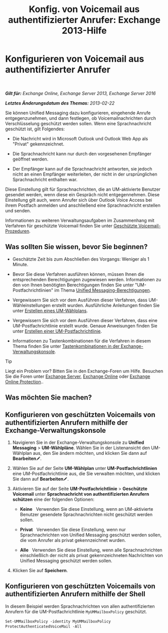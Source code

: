 ﻿---
title: 'Konfig. von Voicemail aus authentifizierter Anrufer: Exchange 2013-Hilfe'
TOCTitle: Konfigurieren von Voicemail aus authentifizierter Anrufer
ms:assetid: f69e94a7-9768-4445-9ded-e78d732bd623
ms:mtpsurl: https://technet.microsoft.com/de-de/library/Ee423560(v=EXCHG.150)
ms:contentKeyID: 52062796
ms.date: 05/23/2018
mtps_version: v=EXCHG.150
ms.translationtype: MT
---

# Konfigurieren von Voicemail aus authentifizierter Anrufer

 

_**Gilt für:** Exchange Online, Exchange Server 2013, Exchange Server 2016_

_**Letztes Änderungsdatum des Themas:** 2013-02-22_

Sie können Unified Messaging dazu konfigurieren, eingehende Anrufe entgegenzunehmen, und dann festlegen, ob Voicemailnachrichten durch Verschlüsselung geschützt werden sollen. Wenn eine Sprachnachricht geschützt ist, gilt Folgendes:

  - Die Nachricht wird in Microsoft Outlook und Outlook Web App als "Privat" gekennzeichnet.

  - Die Sprachnachricht kann nur durch den vorgesehenen Empfänger geöffnet werden.

  - Der Empfänger kann auf die Sprachnachricht antworten, sie jedoch nicht an einen Empfänger weiterleiten, der nicht in der ursprünglichen Sprachnachricht enthalten war.

Diese Einstellung gilt für Sprachnachrichten, die an UM-aktivierte Benutzer gesendet werden, wenn diese ein Gespräch nicht entgegennehmen. Diese Einstellung gilt auch, wenn Anrufer sich über Outlook Voice Access bei ihrem Postfach anmelden und anschließend eine Sprachnachricht erstellen und senden.

Informationen zu weiteren Verwaltungsaufgaben im Zusammenhang mit Verfahren für geschützte Voicemail finden Sie unter [Geschützte Voicemail-Prozeduren](https://technet.microsoft.com/de-de/library/JJ938013(v=EXCHG.150)).

## Was sollten Sie wissen, bevor Sie beginnen?

  - Geschätzte Zeit bis zum Abschließen des Vorgangs: Weniger als 1 Minute.

  - Bevor Sie diese Verfahren ausführen können, müssen Ihnen die entsprechenden Berechtigungen zugewiesen werden. Informationen zu den von Ihnen benötigten Berechtigungen finden Sie unter "UM-Postfachrichtlinien" im Thema [Unified Messaging-Berechtigungen](unified-messaging-permissions-exchange-2013-help.md).

  - Vergewissern Sie sich vor dem Ausführen dieser Verfahren, dass UM-Wähleinstellungen erstellt wurden. Ausführliche Anleitungen finden Sie unter [Erstellen eines UM-Wählplans](https://technet.microsoft.com/de-de/library/Bb123819(v=EXCHG.150)).

  - Vergewissern Sie sich vor dem Ausführen dieser Verfahren, dass eine UM-Postfachrichtlinie erstellt wurde. Genaue Anweisungen finden Sie unter [Erstellen einer UM-Postfachrichtlinie](https://technet.microsoft.com/de-de/library/Bb123510(v=EXCHG.150)).

  - Informationen zu Tastenkombinationen für die Verfahren in diesem Thema finden Sie unter [Tastenkombinationen in der Exchange-Verwaltungskonsole](keyboard-shortcuts-in-the-exchange-admin-center-exchange-online-protection-help.md).


> [!TIP]
> Liegt ein Problem vor? Bitten Sie in den Exchange-Foren um Hilfe. Besuchen Sie die Foren unter <A href="https://go.microsoft.com/fwlink/p/?linkid=60612">Exchange Server</A>, <A href="https://go.microsoft.com/fwlink/p/?linkid=267542">Exchange Online</A> oder <A href="https://go.microsoft.com/fwlink/p/?linkid=285351">Exchange Online Protection</A>..



## Was möchten Sie machen?

## Konfigurieren von geschützten Voicemails von authentifizierten Anrufern mithilfe der Exchange-Verwaltungskonsole

1.  Navigieren Sie in der Exchange-Verwaltungskonsole zu **Unified Messaging** \> **UM-Wählpläne**. Wählen Sie in der Listenansicht den UM-Wählplan aus, den Sie ändern möchten, und klicken Sie dann auf **Bearbeiten**![Bearbeitungssymbol](images/Bb124582.6f53ccb2-1f13-4c02-bea0-30690e6ea71d(EXCHG.150).gif "Bearbeitungssymbol").

2.  Wählen Sie auf der Seite **UM-Wählplan** unter **UM-Postfachrichtlinien** eine UM-Postfachrichtlinie aus, die Sie verwalten möchten, und klicken Sie dann auf **Bearbeiten**![Bearbeitungssymbol](images/Bb124582.6f53ccb2-1f13-4c02-bea0-30690e6ea71d(EXCHG.150).gif "Bearbeitungssymbol").

3.  Aktivieren Sie auf der Seite **UM-Postfachrichtlinie** \> **Geschützte Voicemail** unter **Sprachnachricht von authentifizierten Anrufern schützen** eine der folgenden Optionen:
    
      - **Keine**   Verwenden Sie diese Einstellung, wenn an UM-aktivierte Benutzer gesendete Sprachnachrichten nicht geschützt werden sollen.
    
      - **Privat**   Verwenden Sie diese Einstellung, wenn nur Sprachnachrichten von Unified Messaging geschützt werden sollen, die vom Anrufer als privat gekennzeichnet wurden.
    
      - **Alle**   Verwenden Sie diese Einstellung, wenn alle Sprachnachrichten einschließlich der nicht als privat gekennzeichneten Nachrichten von Unified Messaging geschützt werden sollen.

4.  Klicken Sie auf **Speichern**.

## Konfigurieren von geschützten Voicemails von authentifizierten Anrufern mithilfe der Shell

In diesem Beispiel werden Sprachnachrichten von allen authentifizierten Anrufern für die UM-Postfachrichtlinie `MyUMMailboxPolicy` geschützt.

    Set-UMMailboxPolicy -identity MyUMMailboxPolicy ProtectAuthenticatedVoiceMail -All

